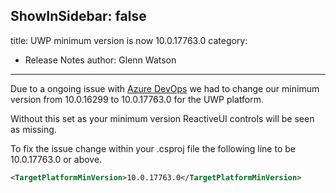 ShowInSidebar: false
---
title: UWP minimum version is now 10.0.17763.0
category: 
  - Release Notes
author: Glenn Watson
---

Due to a ongoing issue with [Azure DevOps](https://github.com/microsoft/azure-pipelines-image-generation/pull/770) we had to change our minimum version from 10.0.16299 to 10.0.17763.0 for the UWP platform.

Without this set as your minimum version ReactiveUI controls will be seen as missing.

To fix the issue change within your .csproj file the following line to be 10.0.17763.0 or above.

```xml
<TargetPlatformMinVersion>10.0.17763.0</TargetPlatformMinVersion>
```
